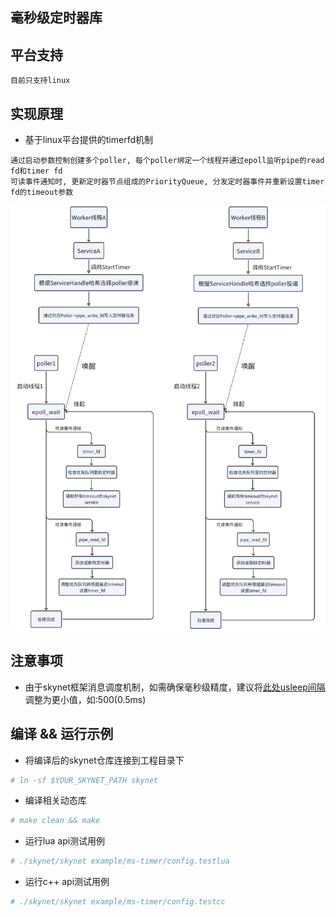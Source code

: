 ## 毫秒级定时器库

## 平台支持
```
目前只支持linux
```

## 实现原理
* 基于linux平台提供的timerfd机制
```text
通过启动参数控制创建多个poller, 每个poller绑定一个线程并通过epoll监听pipe的read fd和timer fd
可读事件通知时, 更新定时器节点组成的PriorityQueue, 分发定时器事件并重新设置timer fd的timeout参数
```
![flowchart](https://github.com/xingshuo/skynet-ext/blob/main/doc/MSTimerArch.png)

## 注意事项
* 由于skynet框架消息调度机制，如需确保毫秒级精度，建议将[此处usleep间隔](https://github.com/cloudwu/skynet/blob/master/skynet-src/skynet_start.c#L137)调整为更小值，如:500(0.5ms)

## 编译 && 运行示例
* 将编译后的skynet仓库连接到工程目录下
```bash
# ln -sf $YOUR_SKYNET_PATH skynet
```
* 编译相关动态库
```bash
# make clean && make
```
* 运行lua api测试用例
```bash
# ./skynet/skynet example/ms-timer/config.testlua
```
* 运行c++ api测试用例
```bash
# ./skynet/skynet example/ms-timer/config.testcc
```